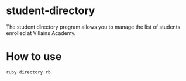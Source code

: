 # student-directory

The student directory program allows you to manage the list of students enrolled at Villains Academy.

# How to use

```shell
ruby directory.rb
```